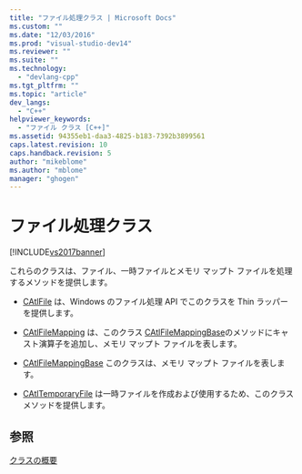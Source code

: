 ```yaml
---
title: "ファイル処理クラス | Microsoft Docs"
ms.custom: ""
ms.date: "12/03/2016"
ms.prod: "visual-studio-dev14"
ms.reviewer: ""
ms.suite: ""
ms.technology: 
  - "devlang-cpp"
ms.tgt_pltfrm: ""
ms.topic: "article"
dev_langs: 
  - "C++"
helpviewer_keywords: 
  - "ファイル クラス [C++]"
ms.assetid: 94355eb1-daa3-4825-b183-7392b3899561
caps.latest.revision: 10
caps.handback.revision: 5
author: "mikeblome"
ms.author: "mblome"
manager: "ghogen"
---
```

# ファイル処理クラス
[!INCLUDE[vs2017banner](../assembler/inline/includes/vs2017banner.md)]

これらのクラスは、ファイル、一時ファイルとメモリ マップト ファイルを処理するメソッドを提供します。  
  
-   [CAtlFile](../atl/reference/catlfile-class.md) は、Windows のファイル処理 API でこのクラスを Thin ラッパーを提供します。  
  
-   [CAtlFileMapping](../Topic/CAtlFileMapping%20Class.md) は、このクラス [CAtlFileMappingBase](../atl/reference/catlfilemappingbase-class.md)のメソッドにキャスト演算子を追加し、メモリ マップト ファイルを表します。  
  
-   [CAtlFileMappingBase](../atl/reference/catlfilemappingbase-class.md) このクラスは、メモリ マップト ファイルを表します。  
  
-   [CAtlTemporaryFile](../atl/reference/catltemporaryfile-class.md) は一時ファイルを作成および使用するため、このクラス メソッドを提供します。  
  
## 参照  
 [クラスの概要](../atl/atl-class-overview.md)